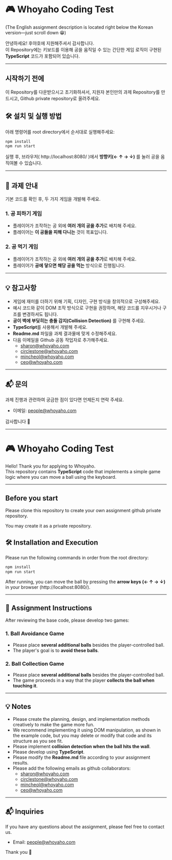 # 🎮 Whoyaho Coding Test

(The English assignment description is located right below the Korean version—just scroll down 😁)

안녕하세요! 후야호에 지원해주셔서 감사합니다.  
이 Repository에는 키보드를 이용해 공을 움직일 수 있는 간단한 게임 로직이 구현된 **TypeScript** 코드가 포함되어 있습니다.

---
## 시작하기 전에

이 Repository를 다운받으시고 초기화하셔서, 지원자 본인만의 과제 Repository를 만드시고, Github private repository로 올려주세요.

## 🛠 설치 및 실행 방법

아래 명령어를 root directory에서 순서대로 실행해주세요:

```bash
npm install
npm run start
```

실행 후, 브라우저( http://localhost:8080/ )에서 **방향키(← ↑ → ↓)** 를 눌러 공을 움직여볼 수 있습니다.

---

## 🎯 과제 안내

기본 코드를 확인 후, 두 가지 게임을 개발해 주세요.

### 1. 공 피하기 게임

- 플레이어가 조작하는 공 외에 **여러 개의 공을 추가**로 배치해 주세요.
- 플레이어는 **이 공들을 피해 다니는** 것이 목표입니다.

### 2. 공 먹기 게임

- 플레이어가 조작하는 공 외에 **여러 개의 공을 추가**로 배치해 주세요.
- 플레이어가 **공에 닿으면 해당 공을 먹는** 방식으로 진행됩니다.

---

## 💡 참고사항

- 게임에 재미를 더하기 위해 기획, 디자인, 구현 방식을 창의적으로 구성해주세요.
- 예시 코드와 같이 DOM 조작 방식으로 구현을 권장하며, 해당 코드를 지우시거나 구조를 변경하셔도 됩니다.
- **공이 벽에 부딪히는 충돌 감지(Collision Detection)** 를 구현해 주세요.
- **TypeScript**를 사용해서 개발해 주세요.
- **Readme.md** 파일을 과제 결과물에 맞게 수정해주세요.
- 다음 이메일을 Github 공동 작업자로 추가해주세요.
  - sharon@whoyaho.com
  - circlestone@whoyaho.com
  - mincheol@whoyaho.com
  - ceo@whoyaho.com

---

## 📬 문의

과제 진행과 관련하여 궁금한 점이 있다면 언제든지 연락 주세요.

- 이메일: [people@whoyaho.com](mailto:people@whoyaho.com)

감사합니다 🙏

---

# 🎮 Whoyaho Coding Test

Hello! Thank you for applying to Whoyaho.  
This repository contains **TypeScript** code that implements a simple game logic where you can move a ball using the keyboard.

---

## Before you start

Please clone this repository to create your own assignment github private repository.

You may create it as a private repository.

## 🛠 Installation and Execution

Please run the following commands in order from the root directory:

```bash
npm install
npm run start
```

After running, you can move the ball by pressing the **arrow keys (← ↑ → ↓)** in your browser (http://localhost:8080/).

---

## 🎯 Assignment Instructions

After reviewing the base code, please develop two games:

### 1. Ball Avoidance Game

- Please place **several additional balls** besides the player-controlled ball.
- The player's goal is to **avoid these balls**.

### 2. Ball Collection Game

- Please place **several additional balls** besides the player-controlled ball.
- The game proceeds in a way that the player **collects the ball when touching it**.

---

## 💡 Notes

- Please create the planning, design, and implementation methods creatively to make the game more fun.
- We recommend implementing it using DOM manipulation, as shown in the example code, but you may delete or modify that code and its structure as you see fit.
- Please implement **collision detection when the ball hits the wall**.
- Please develop using **TypeScript**.
- Please modify the **Readme.md** file according to your assignment results.
- Please add the following emails as github collaborators:
  - sharon@whoyaho.com
  - circlestone@whoyaho.com
  - mincheol@whoyaho.com
  - ceo@whoyaho.com

---

## 📬 Inquiries

If you have any questions about the assignment, please feel free to contact us.

- Email: [people@whoyaho.com](mailto:people@whoyaho.com)

Thank you 🙏

